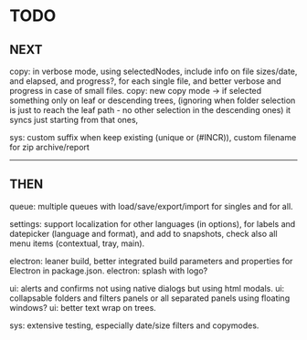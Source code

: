 # TODO

## NEXT
copy: in verbose mode, using selectedNodes, include info on file sizes/date, and elapsed, and progress?, for each single file,
      and better verbose and progress in case of small files.
copy: new copy mode -> if selected something only on leaf or descending trees, 
     (ignoring when folder selection is just to reach the leaf path - no other selection in the descending ones) it syncs just starting from that ones,

sys: custom suffix when keep existing (unique or (#INCR)), custom filename for zip archive/report

---

## THEN
queue: multiple queues with load/save/export/import for singles and for all.

settings: support localization for other languages (in options), for labels and datepicker (language and format),
          and add to snapshots,
          check also all menu items (contextual, tray, main).

electron: leaner build, better integrated build parameters and properties for Electron in package.json.
electron: splash with logo?

ui: alerts and confirms not using native dialogs but using html modals.
ui: collapsable folders and filters panels or all separated panels using floating windows?
ui: better text wrap on trees.

sys: extensive testing, especially date/size filters and copymodes.
